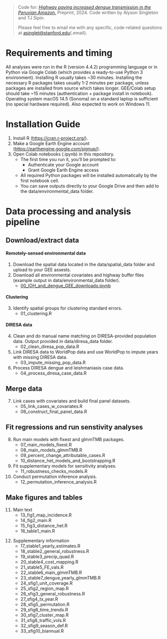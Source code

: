 > Code for: [*Highway paving increased dengue transmission in the Peruvian Amazon.*](https://www.medrxiv.org/content/10.1101/2024.11.15.24317406v1) Preprint, 2024. Code written by Alyson Singleton and TJ Sipin.
>
> Please feel free to email me with any specific, code-related questions at [asinglet\@stanford.edu](mailto:asinglet@stanford.edu){.email}.

# Requirements and timing

All analyses were run in the R (version 4.4.2) programming language or in Python via Google Colab (which provides a ready-to-use Python 3 environment). Installing R usually takes \~30 minutes. Installing the necessary R packages takes usually 1-2 minutes per package, unless packages are installed from source which takes longer. GEE/Colab setup should take \~15 minutes (authentication + package install in notebook). Operating system macOS 14.5 (Sonoma) on a standard laptop is sufficient (no special hardware required). Also expected to work on Windows 11.

# Installation Guide

1)  Install R (<https://cran.r-project.org/>).
2)  Make a Google Earth Engine account (<https://earthengine.google.com/signup/>).
3)  Open Colab notebooks (.ipynb) in this repository.
    -   The first time you run it, you’ll be prompted to:
        -   Authenticate your Google account
        -   Grant Google Earth Engine access
    -   All required Python packages will be installed automatically by the first notebook cell.
    -   You can save outputs directly to your Google Drive and then add to the data/environmental_data folder.

# Data processing and analysis pipeline

## Download/extract data

#### Remotely-sensed environmental data

1)  Download the spatial data located in the data/spatial_data folder and upload to your GEE assests.
2)  Download all environmental covariates and highway buffer files (example output in data/environmental_data folder).
    -   [00_IOH_and_dengue_GEE_downloads.ipynb](https://colab.research.google.com/drive/1NuFvsgjjnNCU4ZElD4kMuuzfHIACS-fD?usp=sharing)

#### Clustering

3)  Identify spatial groups for clustering standard errors.
    -   01_clustering.R

#### DIRESA data

4)  Clean and do manual name matching on DIRESA-provided population data. Output provided in data/diresa_data folder.
    -   02_clean_diresa_pop_data.R
5)  Link DIRESA data to WorldPop data and use WorldPop to impute years with missing DIRESA data.
    -   03_impute_missing_pop_data.R
6)  Process DIRESA dengue and leishmaniasis case data.
    -   04_process_diresa_case_data.R

## Merge data

7)  Link cases with covariates and build final panel datasets.
    -   05_link_cases_w_covariates.R
    -   06_construct_final_panel_data.R

## Fit regressions and run senstivity analyses

8)  Run main models with fixest and glmmTMB packages.
    -   07_main_models_fixest.R
    -   08_main_models_glmmTMB.R
    -   09_percent_change_attributable_cases.R
    -   10_distance_het_models_and_bootstrapping.R
9)  Fit supplementary models for sensitivity analyses.
    -   11_robustness_checks_models.R
10) Conduct permutation inference analysis.
    -   12_permutation_inference_analysis.R

## Make figures and tables

11) Main text
    -   13_fig1_map_incidence.R
    -   14_fig2_main.R
    -   15_fig3_distance_het.R
    -   16_table1_main.R

<!-- -->

12) Supplementary information
    -   17_stable1_yearly_estimates.R
    -   18_stable2_general_robustness.R
    -   19_stable3_precip_quad.R
    -   20_stable4_cost_mapping.R
    -   21_stable5_FE_vals.R
    -   22_stable6_main_glmmTMB.R
    -   23_stable7_dengue_yearly_glmmTMB.R
    -   24_sfig1_unit_coverage.R
    -   25_sfig2_region_map.R
    -   26_sfig3_general_robustness.R
    -   27_sfig4_tx_year.R
    -   28_sfig5_permutation.R
    -   29_sfig6_time_trends.R
    -   30_sfig7_cluster_map.R
    -   31_sfig8_traffic_vols.R
    -   32_sfig9_season_def.R
    -   33_sfig10_biannual.R
